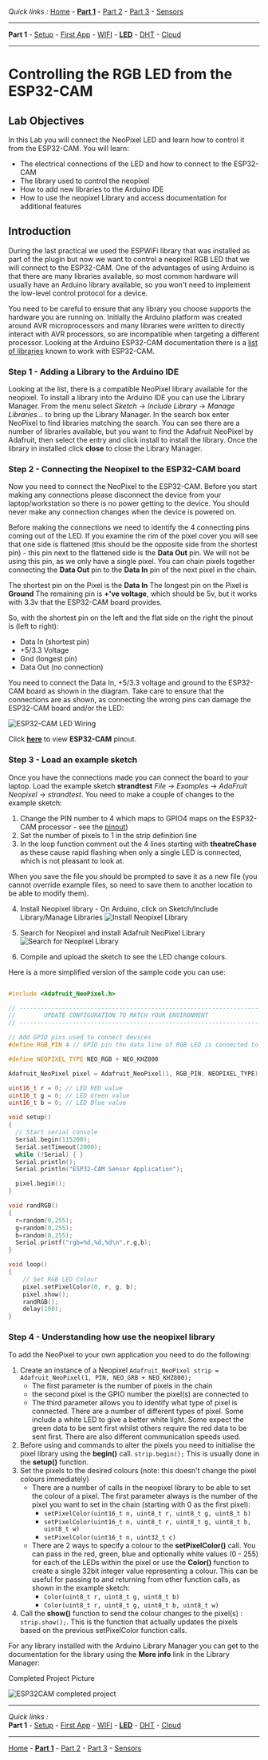 *Quick links :*
[Home](/README.md) - [**Part 1**](../part1/README.md) - [Part 2](../part2/README.md) - [Part 3](../part3/README.md) - [Sensors](/en/sensors/README.md)
***
**Part 1** - [Setup](PREREQ.md) - [First App](FIRSTAPP.md) - [WIFI](WIFI.md) - [**LED**](LED.md) - [DHT](DHT.md) - [Cloud](IOTCLOUD.md)
***

# Controlling the RGB LED from the ESP32-CAM

## Lab Objectives

In this Lab you will connect the NeoPixel LED and learn how to control it from the ESP32-CAM.  You will learn:

- The electrical connections of the LED and how to connect to the ESP32-CAM
- The library used to control the neopixel
- How to add new libraries to the Arduino IDE
- How to use the neopixel Library and access documentation for additional features

## Introduction

During the last practical we used the ESPWiFi library that was installed as part of the plugin but now we want to control a neopixel RGB LED that we will connect to the ESP32-CAM.  One of the advantages of using Arduino is that there are many libraries available, so most common hardware will usually have an Arduino library available, so you won't need to implement the low-level control protocol for a device.

You need to be careful to ensure that any library you choose supports the hardware you are running on.  Initially the Arduino platform was created around AVR microprocessors and many libraries were written to directly interact with AVR processors, so are incompatible when targeting a different processor.  Looking at the Arduino ESP32-CAM documentation there is a [list of libraries](http://arduino-esp8266.readthedocs.io/en/latest/libraries.html#other-libraries-not-included-with-the-ide) known to work with ESP32-CAM.

### Step 1 - Adding a Library to the Arduino IDE

Looking at the list, there is a compatible NeoPixel library available for the neopixel.  To install a library into the Arduino IDE you can use the Library Manager.  From the menu select *Sketch* -> *Include Library* -> *Manage Libraries...* to bring up the Library Manager.  In the search box enter NeoPixel to find libraries matching the search.  You can see there are a number of libraries available, but you want to find the Adafruit NeoPixel by Adafruit, then select the entry and click install to install the library. Once the library in installed click **close** to close the Library Manager.

### Step 2 - Connecting the Neopixel to the ESP32-CAM board

Now you need to connect the NeoPixel to the ESP32-CAM.  Before you start making any connections please disconnect the device from your laptop/workstation so there is no power getting to the device.  You should never make any connection changes when the device is powered on.

Before making the connections we need to identify the 4 connecting pins coming out of the LED.  If you examine the rim of the pixel cover you will see that one side is flattened (this should be the opposite side from the shortest pin) - this pin next to the flattened side is the **Data Out** pin.  We will not be using this pin, as we only have a single pixel.  You can chain pixels together connecting the **Data Out** pin to the **Data In** pin of the next pixel in the chain.

The shortest pin on the Pixel is the **Data In**
The longest pin on the Pixel is **Ground**
The remaining pin is **+'ve voltage**, which should be 5v, but it works with 3.3v that the ESP32-CAM board provides.

So, with the shortest pin on the left and the flat side on the right the pinout is (left to right):

- Data In (shortest pin)
- +5/3.3 Voltage
- Gnd (longest pin)
- Data Out (no connection)

You need to connect the Data In, +5/3.3 voltage and ground to the ESP32-CAM board as shown in the diagram.  Take care to ensure that the connections are as shown, as connecting the wrong pins can damage the ESP32-CAM board and/or the LED:

![ESP32-CAM LED Wiring](../images/ESP32-CAM+Neopixel-LED.png)

Click [**here**](../images/ESP32-CAM-pinout.png) to view **ESP32-CAM** pinout. 

### Step 3 - Load an example sketch

Once you have the connections made you can connect the board to your laptop.  Load the example sketch **strandtest** *File* -> *Examples* -> *AdaFruit Neopixel* -> *strandtest*.  You need to make a couple of changes to the example sketch:

1. Change the PIN number to 4 which maps to GPIO4 maps on the ESP32-CAM processor - see the [pinout](../images/ESP32-CAM-pinout.png))
2. Set the number of pixels to 1 in the strip definition line
3. In the loop function comment out the 4 lines starting with **theatreChase** as these cause rapid flashing when only a single LED is connected, which is not pleasant to look at.

When you save the file you should be prompted to save it as a new file (you cannot override example files, so need to save them to another location to be able to modify them).

4. Install Neopixel library - On Arduino, click on Sketch/Include Library/Manage Libraries
![Install Neopixel Library](../images/Arduino-manage-libraries.png)

5. Search for Neopixel and install Adafruit NeoPixel Library
![Search for Neopixel Library](../images/Library-Neopixel.png)

6. Compile and upload the sketch to see the LED change colours.

Here is a more simplified version of the sample code you can use:

```cpp

#include <Adafruit_NeoPixel.h>

// --------------------------------------------------------------------------------------------
//        UPDATE CONFIGURATION TO MATCH YOUR ENVIRONMENT
// --------------------------------------------------------------------------------------------

// Add GPIO pins used to connect devices
#define RGB_PIN 4 // GPIO pin the data line of RGB LED is connected to

#define NEOPIXEL_TYPE NEO_RGB + NEO_KHZ800

Adafruit_NeoPixel pixel = Adafruit_NeoPixel(1, RGB_PIN, NEOPIXEL_TYPE);

uint16_t r = 0; // LED RED value
uint16_t g = 0; // LED Green value
uint16_t b = 0; // LED Blue value

void setup()
{
  // Start serial console
  Serial.begin(115200);
  Serial.setTimeout(2000);
  while (!Serial) { }
  Serial.println();
  Serial.println("ESP32-CAM Sensor Application");

  pixel.begin();
}

void randRGB()
{
  r=random(0,255);
  g=random(0,255);
  b=random(0,255);
  Serial.printf("rgb=%d,%d,%d\n",r,g,b);
}

void loop()
{
    // Set RGB LED Colour
    pixel.setPixelColor(0, r, g, b);
    pixel.show();
    randRGB();
    delay(100);
}
```

### Step 4 -  Understanding how use the neopixel library

To add the NeoPixel to your own application you need to do the following:

1. Create an instance of a Neopixel `Adafruit_NeoPixel strip = Adafruit_NeoPixel(1, PIN, NEO_GRB + NEO_KHZ800);`
    - The first parameter is the number of pixels in the chain
    - the second pixel is the GPIO number the pixel(s) are connected to
    - The third parameter allows you to identify what type of pixel is connected.  There are a number of different types of pixel.  Some include a white LED to give a better white light.  Some expect the green data to be sent first whilst others require the red data to be sent first.  There are also different communication speeds used.
2. Before using and commands to alter the pixels you need to initialise the pixel library using the **begin()** call.  `strip.begin();`  This is usually done in the **setup()** function.
3. Set the pixels to the desired colours (note: this doesn't change the pixel colours immediately)
    - There are a number of calls in the neopixel library to be able to set the colour of a pixel.  The first parameter always is the number of the pixel you want to set in the chain (starting with 0 as the first pixel):
        - `setPixelColor(uint16_t n, uint8_t r, uint8_t g, uint8_t b)`
        - `setPixelColor(uint16_t n, uint8_t r, uint8_t g, uint8_t b, uint8_t w)`
        - `setPixelColor(uint16_t n, uint32_t c)`
    - There are 2 ways to specify a colour to the **setPixelColor()** call.  You can pass in the red, green, blue and optionally white values (0 - 255) for each of the LEDs within the pixel or use the **Color()** function to create a single 32bit integer value representing a colour.  This can be useful for passing to and returning from other function calls, as shown in the example sketch:
        - `Color(uint8_t r, uint8_t g, uint8_t b)`
        - `Color(uint8_t r, uint8_t g, uint8_t b, uint8_t w)`
4. Call the **show()** function to send the colour changes to the pixel(s) : `strip.show();`.  This is the function that actually updates the pixels based on the previous setPixelColor function calls.

For any library installed with the Arduino Library Manager you can get to the documentation for the library using the **More info** link in the Library Manager:



Completed Project Picture

![ESP32CAM completed project ](../images/ESP32-Cam-Neopixel.png)


***
*Quick links :*  
**Part 1** - [Setup](PREREQ.md) - [First App](FIRSTAPP.md) - [WIFI](WIFI.md) - [**LED**](LED.md) - [DHT](DHT.md) - [Cloud](IOTCLOUD.md)
***
[Home](/README.md) - [**Part 1**](../part1/README.md) - [Part 2](../part2/README.md) - [Part 3](../part3/README.md) - [Sensors](/en/sensors/README.md)
